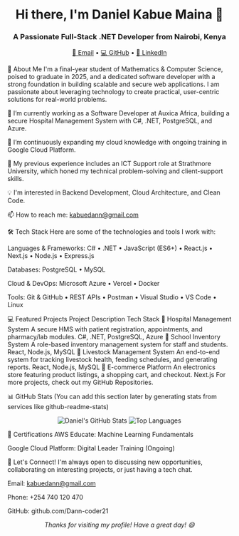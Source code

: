 <h1 align="center">Hi there, I'm Daniel Kabue Maina 👋</h1><h3 align="center">A Passionate Full-Stack .NET Developer from Nairobi, Kenya</h3><p align="center"> <a href="mailto:kabuedann@gmail.com">📧 Email</a> • <a href="https://github.com/Dann-coder21">💻 GitHub</a> • <a href="[Your LinkedIn URL - Consider Adding!]">💼 LinkedIn</a> </p>
🚀 About Me
I'm a final-year student of Mathematics & Computer Science, poised to graduate in 2025, and a dedicated software developer with a strong foundation in building scalable and secure web applications. I am passionate about leveraging technology to create practical, user-centric solutions for real-world problems.

🔭 I’m currently working as a Software Developer at Auxica Africa, building a secure Hospital Management System with C#, .NET, PostgreSQL, and Azure.

🌱 I’m continuously expanding my cloud knowledge with ongoing training in Google Cloud Platform.

💼 My previous experience includes an ICT Support role at Strathmore University, which honed my technical problem-solving and client-support skills.

💡 I'm interested in Backend Development, Cloud Architecture, and Clean Code.

📫 How to reach me: kabuedann@gmail.com

🛠️ Tech Stack
Here are some of the technologies and tools I work with:

Languages & Frameworks:
C# • .NET • JavaScript (ES6+) • React.js • Next.js • Node.js • Express.js

Databases:
PostgreSQL • MySQL

Cloud & DevOps:
Microsoft Azure • Vercel • Docker

Tools:
Git & GitHub • REST APIs • Postman • Visual Studio • VS Code • Linux

💻 Featured Projects
Project	Description	Tech Stack
🏥 Hospital Management System	A secure HMS with patient registration, appointments, and pharmacy/lab modules.	C#, .NET, PostgreSQL, Azure
🏫 School Inventory System	A role-based inventory management system for staff and students.	React, Node.js, MySQL
🐄 Livestock Management System	An end-to-end system for tracking livestock health, feeding schedules, and generating reports.	React, Node.js, MySQL
🛒 E-commerce Platform	An electronics store featuring product listings, a shopping cart, and checkout.	Next.js
For more projects, check out my GitHub Repositories.

📊 GitHub Stats
(You can add this section later by generating stats from services like github-readme-stats)

<p align="center"> <img src="https://github-readme-stats.vercel.app/api?username=Dann-coder21&show_icons=true&theme=default" alt="Daniel's GitHub Stats" /> <img src="https://github-readme-stats.vercel.app/api/top-langs/?username=Dann-coder21&layout=compact&theme=default" alt="Top Languages" /> </p>
📜 Certifications
AWS Educate: Machine Learning Fundamentals

Google Cloud Platform: Digital Leader Training (Ongoing)

🤝 Let's Connect!
I'm always open to discussing new opportunities, collaborating on interesting projects, or just having a tech chat.

Email: kabuedann@gmail.com

Phone: +254 740 120 470

GitHub: github.com/Dann-coder21

<p align="center"> <i>Thanks for visiting my profile! Have a great day! 😄</i> </p>
